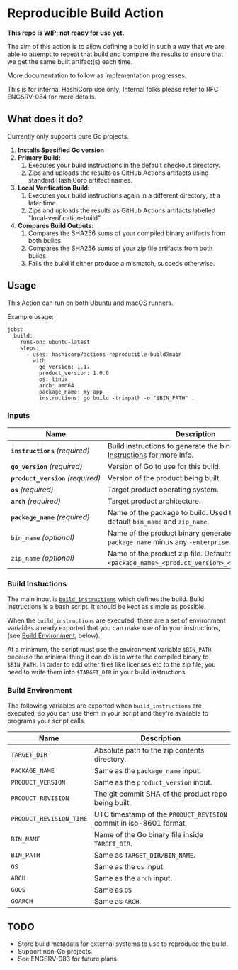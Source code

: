 # Reproducible Build Action

**This repo is WIP; not ready for use yet.**

The aim of this action is to allow defining a build in such a way that we are able
to attempt to repeat that build and compare the results to ensure that we get the
same built artifact(s) each time.

More documentation to follow as implementation progresses.

This is for internal HashiCorp use only; Internal folks please refer to RFC ENGSRV-084 for more details.

## What does it do?

Currently only supports pure Go projects.

1. **Installs Specified Go version**
1. **Primary Build:**
	1. Executes your build instructions in the default checkout directory.
	1. Zips and uploads the results as GitHub Actions artifacts using standard HashiCorp artifact names.
1. **Local Verification Build:**
	1. Executes your build instructions again in a different directory, at a later time.
	1. Zips and uploads the results as GitHub Actions artifacts labelled "local-verification-build".
1. **Compares Build Outputs:**
	1. Compares the SHA256 sums of your compiled binary artifacts from both builds.
	1. Compares the SHA256 sums of your zip file artifacts from both builds.
	1. Fails the build if either produce a mismatch, succeds otherwise.

## Usage

This Action can run on both Ubuntu and macOS runners.

Example usage:

```
jobs:
  build:
	runs-on: ubuntu-latest
	steps:
      - uses: hashicorp/actions-reproducible-build@main
        with:
          go_version: 1.17
          product_version: 1.0.0
          os: linux
          arch: amd64
          package_name: my-app
          instructions: go build -trimpath -o "$BIN_PATH" .
```

### Inputs

<!-- insert:scripts/codegen/inputs_doc -->
|  Name                                     |  Description                                                                                              |
|  -----                                    |  -----                                                                                                    |
|  **`instructions`**&nbsp;_(required)_     |  Build instructions to generate the binary. See [Build Instructions](#build-instructions) for more info.  |
|  **`go_version`**&nbsp;_(required)_       |  Version of Go to use for this build.                                                                     |
|  **`product_version`**&nbsp;_(required)_  |  Version of the product being built.                                                                      |
|  **`os`**&nbsp;_(required)_               |  Target product operating system.                                                                         |
|  **`arch`**&nbsp;_(required)_             |  Target product architecture.                                                                             |
|  **`package_name`**&nbsp;_(required)_     |  Name of the package to build. Used to calculate default `bin_name` and `zip_name`.                       |
|  `bin_name`&nbsp;_(optional)_             |  Name of the product binary generated. Defaults to `package_name` minus any `-enterprise` suffix.         |
|  `zip_name`&nbsp;_(optional)_             |  Name of the product zip file. Defaults to `<package_name>_<product_version>_<os>_<arch>.zip`.            |
<!-- end:insert:scripts/codegen/inputs_doc -->

### Build Instuctions

The main input is [`build_instructions`](#build-instructions) which defines the build.
Build instructions is a bash script. It should be kept as simple as possible.

When the `build_instructions` are executed, there are a set of environment variables
already exported that you can make use of in your instructions,
(see [Build Environment](#build-environment), below).

At a minimum, the script must use the environment variable `$BIN_PATH`
because the minimal thing it can do is to write the compiled binary to `$BIN_PATH`.
In order to add other files like licenses etc to the zip file, you need to
write them into `$TARGET_DIR` in your build instructions.

### Build Environment

The following variables are exported when `build_instructions` are executed,
so you can use them in your script and they're available to programs your
script calls.

<!-- insert:scripts/codegen/environment_doc -->
|  Name                     |  Description                                                         |
|  -----                    |  -----                                                               |
|  `TARGET_DIR`             |  Absolute path to the zip contents directory.                        |
|  `PACKAGE_NAME`           |  Same as the `package_name` input.                                   |
|  `PRODUCT_VERSION`        |  Same as the `product_version` input.                                |
|  `PRODUCT_REVISION`       |  The git commit SHA of the product repo being built.                 |
|  `PRODUCT_REVISION_TIME`  |  UTC timestamp of the `PRODUCT_REVISION` commit in iso-8601 format.  |
|  `BIN_NAME`               |  Name of the Go binary file inside `TARGET_DIR`.                     |
|  `BIN_PATH`               |  Same as `TARGET_DIR/BIN_NAME`.                                      |
|  `OS`                     |  Same as the `os` input.                                             |
|  `ARCH`                   |  Same as the `arch` input.                                           |
|  `GOOS`                   |  Same as `OS`                                                        |
|  `GOARCH`                 |  Same as `ARCH`.                                                     |
<!-- end:insert:scripts/codegen/environment_doc -->

## TODO

- Store build metadata for external systems to use to reproduce the build.
- Support non-Go projects.
- See ENGSRV-083 for future plans.
